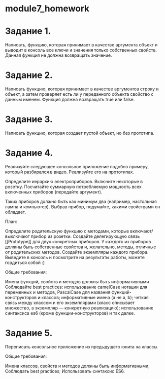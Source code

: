 # module7_homework

# Задание 1.

Написать, функцию, которая принимает в качестве аргумента объект и выводит в консоль все ключи и значения только собственных свойств. Данная функция не должна возвращать значение.

# Задание 2.

Написать функцию, которая принимает в качестве аргументов строку и объект, а затем проверяет есть ли у переданного объекта свойство с данным именем. Функция должна возвращать true или false.

# Задание 3.

Написать функцию, которая создает пустой объект, но без прототипа.

# Задание 4.

Реализуйте следующее консольное приложение подобно примеру, который разбирался в видео. Реализуйте его на прототипах.

Определите иерархию электроприборов. Включите некоторые в розетку. Посчитайте суммарную потребляемую мощность всех включенных приборов (передайте аргумент). 

Таких приборов должно быть как минимум два (например, настольная лампа и компьютер). Выбрав прибор, подумайте, какими свойствами он обладает.

План:

Определите родительскую функцию с методами, которые включают/выключают прибор из розетки.
Создайте делегирующую связь [[Prototype]] для двух конкретных приборов.
У каждого из приборов должны быть собственные свойства и, желательно, методы, отличные от родительских методов.
Создайте экземпляры каждого прибора.
Выведите в консоль и посмотрите на результаты работы, можете гордиться собой :)

Общие требования:

Имена функций, свойств и методов должны быть информативными
Соблюдайте best practices:
использование camelCase нотации для переменных и методов, PascalCase для названия функций-конструкторов и классов;
информативные имена (а не a, b);
четкая связь между классом и его экземплярами (класс описывает множество, а экземпляр — конкретную реализацию);
использование синтаксиса es6 (кроме функции-конструкторов) и так далее.

# Задание 5.

Переписать консольное приложение из предыдущего юнита на классы.

Общие требования:

Имена классов, свойств и методов должны быть информативными;
Соблюдать best practices;
Использовать синтаксис ES6.
